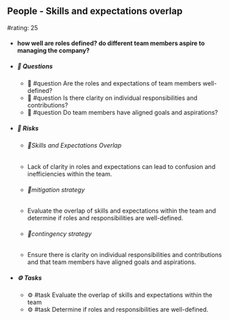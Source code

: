 ## People - Skills and expectations overlap
#rating: 25
- #### how well are roles defined? do different team members aspire to managing the company?
- ##### 💭 Questions
  - 💭 #question Are the roles and expectations of team members well-defined?
  - 💭 #question Is there clarity on individual responsibilities and contributions?
  - 💭 #question Do team members have aligned goals and aspirations?
- ##### 🚨 Risks

  - ###### 🚨Skills and Expectations Overlap
  - Lack of clarity in roles and expectations can lead to confusion and inefficiencies within the team.
  - ###### 🚨mitigation strategy
  - Evaluate the overlap of skills and expectations within the team and determine if roles and responsibilities are well-defined.
  - ###### 🚨contingency strategy
  - Ensure there is clarity on individual responsibilities and contributions and that team members have aligned goals and aspirations.
- ##### ⚙️ Tasks
  - ⚙️ #task Evaluate the overlap of skills and expectations within the team
  - ⚙️ #task  Determine if roles and responsibilities are well-defined.


